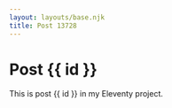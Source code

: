 ```yaml
---
layout: layouts/base.njk
title: Post 13728
---
```


# Post {{ id }}

This is post {{ id }} in my Eleventy project.
